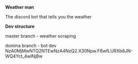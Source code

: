**Weather man**

The discord bot that tells you the weather

**Dev structure**

master branch - weather scraping

domina branch - bot dev
NzA0MjMwNTQ2NTEwNzA4NzQ2.X30Npw.F8wfLURXb8JN-WQ4Yct_4wlNjBw
